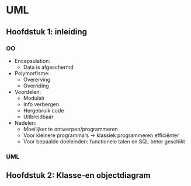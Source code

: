 # UML
## Hoofdstuk 1: inleiding
### OO
* Encapsulation:
    - Data is afgeschermd
* Polymorfisme:
    - Overerving
    - Overriding
* Voordelen:
    - Modulair
    - Info verbergen
    - Hergebruik code
    - Uitbreidbaar
* Nadelen:
    - Moeilijker te ontwerpen/programmeren
    - Voor kleinere programma's -> klassiek programmeren efficiënter
    - Voor bepaalde doeleinden: functionele talen en SQL beter geschikt

### UML

## Hoofdstuk 2: Klasse-en objectdiagram